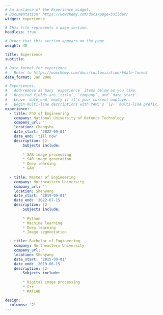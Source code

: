 ```yaml
---
# An instance of the Experience widget.
# Documentation: https://wowchemy.com/docs/page-builder/
widget: experience

# This file represents a page section.
headless: true

# Order that this section appears on the page.
weight: 40

title: Experience
subtitle:

# Date format for experience
#   Refer to https://wowchemy.com/docs/customization/#date-format
date_format: Jan 2006

# Experiences.
#   Add/remove as many `experience` items below as you like.
#   Required fields are `title`, `company`, and `date_start`.
#   Leave `date_end` empty if it's your current employer.
#   Begin multi-line descriptions with YAML's `|2-` multi-line prefix.
experience:
  - title: PhD of Engineering
    company: National University of Defence Technology
    company_url: ''
    location: Changsha
    date_start: '2022-09-01'
    date_end: 'till now'
    description: |2-
        Subjects include:
        
        * SAR image processing
        * SAR image generation
        * Deep learning
        * GAN
       
  - title: Master of Engineering
    company: Northeastern University
    company_url: ''
    location: Shenyang
    date_start: '2019-09-01'
    date_end: '2022-07-15'
    description: |2-
        Subjects include:
        
        * Python
        * Machine learning
        * Deep learning
        * Image segmentation

  - title: Bachelor of Engineering
    company: Northeastern University
    company_url: ''
    location: Shenyang
    date_start: '2015-09-01'
    date_end: '2019-06-15'
    description: |2-
        Subjects include:
        
        * Digital image processing
        * C++
        * MATLAB

design:
  columns: '2'
---
```

